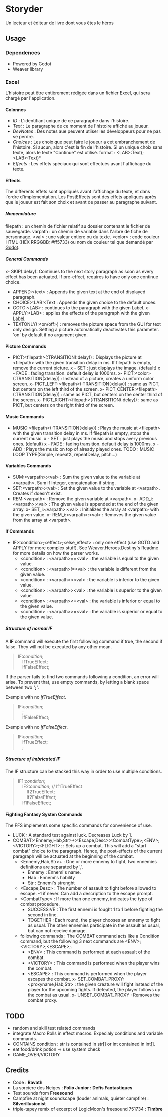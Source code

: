 # Storyder
Un lecteur et éditeur de livre dont vous êtes le héros

## Usage

### Dependences
 - Powered by Godot
 - Weaver library

### Excel
L'histoire peut être entièrement rédigée dans un fichier Excel, qui sera chargé par l'application.

#### Colonnes
 - *ID* : L'identifiant unique de ce paragraphe dans l'histoire.
 - *Text* : Le paragraphe de ce moment de l'histoire affiché au joueur.
 - *DevNotes* : Des notes aue peuvent utiiser les développeurs pour ne pas se perdre.
 - *Choices* : Les choix que peut faire le joueur a cet embranchement de l'histoire.
 Si aucun, alors c'est la fin de l'histoire.
 Si un unique choix sans texte, alors le texte "Continue" est utilisé.
 format : \<LAB>:Text(;\<LAB>:Text)*
 - *Effects* : Les effets spéciaux qui sont effectués avant l'affichage du texte.

#### Effects
The differents effets sont appliqués avant l'affichage du texte, et dans l'ordre d'implementation.
Les PostEffects sont des effets appliqués après que le joueur est fait son choix et avant de passer au paragraphe suivant.

##### Nomenclature
 filepath : un chemin de fichier relatif au dossier contenant le fichier de sauvegarde.
 varpath : un chemin de variable dans l'arbre de fiche de personnage.
 \<val> : une valeur entiere ou du texte.
 \<color> : code couleur HTML (HEX RRGGBB: #ff5733) ou nom de couleur tel que demandé par [Godot](https://docs.godotengine.org/en/stable/classes/class_color.html#class-color-method-from-string).

##### General Commands

x- SKIP(:delay): Continues to the next story paragraph as soon as every effect has been actuated. If pre-effect, requires to have only one continue choice.
 - APPEND:\<text> : Appends the given text at the end of displayed paragraph.
 - CHOICE:\<LAB>:Text : Appends the given choice to the default onces.
 - GOTO:\<LAB> : continues to the paragraph with the given Label.
x- APPLY:\<LAB> : applies the effects of the paragraph with the given Label.
 - TEXTONLY(:\<on/off>) : removes the picture space from the GUI for text only design. Setting a picture automatically deactivates this parameter. 'on' by default if no argument given.

#### Picture Commands

 - PICT:\<filepath>(:TRANSITION(:delay)) : Displays the picture at \<filepath> with the given transition delay in ms. If filepath is empty, remove the current picture.
x - SET : just displays the image. (default)
x - FADE : fading transition. default delay is 1000ms.
x- PICT:\<color>(:TRANSITION(:delay)) : Instead of a picture, creates a uniform color screen.
x- PICT_LEFT:\<filepath>(:TRANSITION(:delay)) : same as PICT, but centers on the left third of the screen.
x- PICT_CENTER:\<filepath>(:TRANSITION(:delay)) : same as PICT, but centers on the center third of the screen.
x- PICT_RIGHT:\<filepath>(:TRANSITION(:delay)) : same as PICT, but centers on the right third of the screen.

#### Music Commands

 - MUSIC:\<filepath>(:TRANSITION(:delay)) : Plays the music at \<filepath> with the given transition delay in ms. If filepath is empty, stops the current music.
x - SET : just plays the music and stops avery previous ones. (default)
x - FADE : fading transition. default delay is 1000ms.
x - ADD : Plays the music on top of already played ones.
TODO : MUSIC LOOP TYPE(Simple, repeatX, repeatDelay, pitch...)

#### Variables Commands

 - SUM:\<varpath>:\<val> : Sum the given value to the variable at \<varpath>. Sum if Integer, concatenation if string.
 - SET:\<varpath>:\<val> : Set the given value to the variable at \<varpath>. Creates if doesn't exist.
 - REM:\<varpath>		 : Remove the given variable at \<varpath>.
x- ADD_i:\<varpath>:\<val> : The given value is appended at the end of the given array.
x- SET_i:\<varpath>:\<val> : Initializes the array at \<varpath> with the given value.
x- REM_i:\<varpath>:\<val> : Removes the given value from the array at \<varpath>.

#### If Commands

 - IF:\<condition>;\<effect>;\<else_effect> : only one effect (use GOTO and APPLY for more complex stuff). See Weaver.Heroes.Destiny's Readme for more details on how the parser works.
   - \<condition> : \<varpath>==\<val> : the variable is equal to the given value.
   - \<condition> : \<varpath>!=\<val> : the variable is different from the given value.
   - \<condition> : \<varpath>\<\<val> : the variable is inferior to the given value.
   - \<condition> : \<varpath>>\<val> : the variable is superior to the given value.
   - \<condition> : \<varpath>\<=\<val> : the variable is inferior or equal to the given value.
   - \<condition> : \<varpath>>=\<val> : the variable is superior or equal to the given value.

##### Structure of normal IF
A __IF__ command will execute the first following command if true, the second if false. 
They will not be executed by any other mean.

>IF:*condition*;<br>
&emsp;IfTrueEffect;<br>
&emsp;IfFalseEffect;

If the parser fails to find two commands following a condition, an error will arise. To prevent that, use empty commands, by letting a blank space between two __';'__.

Exemple with no *IfTrueEffect*.
>IF:*condition*;<br>
&emsp;;<br>
&emsp;IfFalseEffect;

Exemple with no *IfFalseEffect*.
>IF:*condition*;<br>
&emsp;IfTrueEffect;<br>
&emsp;;
	
##### Structure of imbricated IF

The IF structure can be stacked this way in order to use multiple conditions.

>IF1:*condition*;<br>
&emsp;IF2:*condition*; // If1TrueEffect<br>
&emsp;&emsp;If2TrueEffect;<br>
&emsp;&emsp;If2FalseEffect;<br>
&emsp;If1FalseEffect;<br>

#### Fighting Fantasy Systen Commands

The FFS implements some specific commands for convenience of use.

 - LUCK : A standard test against luck. Decreases Luck by 1.
 - COMBAT:\<Ennemy,Hab,Str>+:\<Escape,Desc>:\<CombatType>;\<ENV>;\<VICTORY>;\<FLIGHT>; : Sets up a combat.
	This will add a "start combat" choice to the paragraph.
	Hence, the post-effects of the current paragraph will be actuated at the beginning of the combat.
   - \<Ennemy,Hab,Str>+ : One or more ennemy to fight, two ennemies definitions are separated by ','.
     - Ennemy : Ennemi's name.
	 - Hab 	  : Ennemi's hability
	 - Str 	  : Ennemi's strenght
   - \<Escape,Desc> : The number of assault to fight before allowed to escape. -1 if never. Can add a description to the escape prompt.
   - \<CombatType> : If more than one ennemy, indicates the type of combat procedure.
     - SUCCESSIVE : The first ennemi is fought 1 to 1 before fighting the second in line.
	 - TOGETHER   : Each round, the player chooses an ennemy to fight as usual. The other ennemies participate in the assault as usual, but can not receive damage.
   - following commands :  The COMBAT command acts like a Condition command, but the following 3 next commands are \<ENV>;\<VICTORY>;\<ESCAPE>;.
     - \<ENV>     : This command is performed at each assault of the combat.
     - \<VICTORY> : This command is performed when the player wins the combat.
     - \<ESCAPE>  : This command is performed when the player escapes the combat.
x- SET_COMBAT_PROXY:\<proxyname,Hab,Str> : the given creature will fight instead of the player for the upcoming fights. If defeated, the player follows up the combat as usual.
x- UNSET_COMBAT_PROXY : Removes the combat proxy.

## TODO

 - random and skill test related commands
 - integrate Macro Rolls in effect macros. Expecialy conditions and variable commands.
 - CONTAINS condition : str is contained in str[] or int contained in int[].
 - eat food/drink potion => use system check
 - GAME_OVER/VICTORY
 
## Credits
 - Code : __Ravath__
 - La sorciere des Neiges : __Folio Junior : Defis Fantastiques__
 - Test sounds from __Freesound__ 
 - Campfire at night soundscape (louder animals, quieter campfire) : __Silverillusionist__
 - triple-tapey remix of excerpt of LogicMoon's freesound 751734 : __Timbre__
 